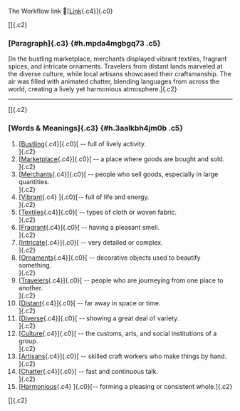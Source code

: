 The Workflow link
👏[[Link](https://www.google.com/url?q=http://www.google.com&sa=D&source=editors&ust=1758086786939547&usg=AOvVaw2C39SvR2y5hfCoA97KNtmv){.c4}]{.c0}

[]{.c2}

### [Paragraph]{.c3} {#h.mpda4mgbgq73 .c5}

[In the bustling marketplace, merchants displayed vibrant textiles,
fragrant spices, and intricate ornaments. Travelers from distant lands
marveled at the diverse culture, while local artisans showcased their
craftsmanship. The air was filled with animated chatter, blending
languages from across the world, creating a lively yet harmonious
atmosphere.]{.c2}

------------------------------------------------------------------------

[]{.c2}

### [Words & Meanings]{.c3} {#h.3aalkbh4jm0b .c5}

1.  [[Bustling](https://www.google.com/url?q=http://www.google.com&sa=D&source=editors&ust=1758086786940400&usg=AOvVaw3WBrfUxowkpQ4QG0fbOUEv){.c4}]{.c0}[ --
    full of lively activity.\
    ]{.c2}
2.  [[Marketplace](https://www.google.com/url?q=http://www.google.com&sa=D&source=editors&ust=1758086786940600&usg=AOvVaw0edZjhMeaz0y5aGi4a84Gn){.c4}]{.c0}[ --
    a place where goods are bought and sold.\
    ]{.c2}
3.  [[Merchants](https://www.google.com/url?q=http://www.google.com&sa=D&source=editors&ust=1758086786940784&usg=AOvVaw2B9ZBGQkSQlOvE98HyGvv0){.c4}]{.c0}[ --
    people who sell goods, especially in large quantities.\
    ]{.c2}
4.  [[Vibrant](https://www.google.com/url?q=http://www.google.com&sa=D&source=editors&ust=1758086786940988&usg=AOvVaw20UWKT1WWSTvB6QAX8t0No){.c4}
    ]{.c0}[-- full of life and energy.\
    ]{.c2}
5.  [[Textiles](https://www.google.com/url?q=http://www.google.com&sa=D&source=editors&ust=1758086786941116&usg=AOvVaw2vABSHUAKhtf0h7t5Dz4VI){.c4}]{.c0}[ --
    types of cloth or woven fabric.\
    ]{.c2}
6.  [[Fragrant](https://www.google.com/url?q=http://www.google.com&sa=D&source=editors&ust=1758086786941231&usg=AOvVaw1km_mRtV-Qyun9SEked40D){.c4}]{.c0}[ --
    having a pleasant smell.\
    ]{.c2}
7.  [[Intricate](https://www.google.com/url?q=http://www.google.com&sa=D&source=editors&ust=1758086786941347&usg=AOvVaw1J_tTqw_D-hdar2Y6jEKos){.c4}]{.c0}[ --
    very detailed or complex.\
    ]{.c2}
8.  [[Ornaments](https://www.google.com/url?q=http://www.google.com&sa=D&source=editors&ust=1758086786941475&usg=AOvVaw02g0WAVUJjdlxGpo5uligl){.c4}]{.c0}[ --
    decorative objects used to beautify something.\
    ]{.c2}
9.  [[Travelers](https://www.google.com/url?q=http://www.google.com&sa=D&source=editors&ust=1758086786941637&usg=AOvVaw2iyIN2dErq75Nxw_OLdoIX){.c4}]{.c0}[ --
    people who are journeying from one place to another.\
    ]{.c2}
10. [[Distant](https://www.google.com/url?q=http://www.google.com&sa=D&source=editors&ust=1758086786941805&usg=AOvVaw3aOMhH5mjDYdDiBcWQEWBF){.c4}]{.c0}[ --
    far away in space or time.\
    ]{.c2}
11. [[Diverse](https://www.google.com/url?q=http://www.google.com&sa=D&source=editors&ust=1758086786941918&usg=AOvVaw2oc2Jab72lFqXpmMGNVGdn){.c4}]{.c0}[ --
    showing a great deal of variety.\
    ]{.c2}
12. [[Culture](https://www.google.com/url?q=http://www.google.com&sa=D&source=editors&ust=1758086786942045&usg=AOvVaw0tH9i9YEPCAdVOSTHf-9i0){.c4}]{.c0}[ --
    the customs, arts, and social institutions of a group.\
    ]{.c2}
13. [[Artisans](https://www.google.com/url?q=http://www.google.com&sa=D&source=editors&ust=1758086786942171&usg=AOvVaw1FOqAibDzEomzVqFl25NJg){.c4}]{.c0}[ --
    skilled craft workers who make things by hand.\
    ]{.c2}
14. [[Chatter](https://www.google.com/url?q=http://www.google.com&sa=D&source=editors&ust=1758086786942300&usg=AOvVaw1whsVGR3muZZ2njuFYwkbI){.c4}]{.c0}[ --
    fast and continuous talk.\
    ]{.c2}
15. [[Harmonious](https://www.google.com/url?q=http://www.google.com&sa=D&source=editors&ust=1758086786942410&usg=AOvVaw1dfWMt6Px1k8aOzvMtRQhQ){.c4}
    ]{.c0}[-- forming a pleasing or consistent whole.]{.c2}

[]{.c2}
